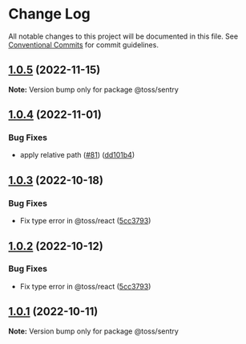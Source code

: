 # Change Log

All notable changes to this project will be documented in this file.
See [Conventional Commits](https://conventionalcommits.org) for commit guidelines.

## [1.0.5](https://github.com/toss/slash/compare/@toss/sentry@1.0.4...@toss/sentry@1.0.5) (2022-11-15)

**Note:** Version bump only for package @toss/sentry





## [1.0.4](https://github.com/toss/slash/compare/@toss/sentry@1.0.3...@toss/sentry@1.0.4) (2022-11-01)


### Bug Fixes

* apply relative path ([#81](https://github.com/toss/slash/issues/81)) ([dd101b4](https://github.com/toss/slash/commit/dd101b4b727bfd0b120e9f0a24e7321aceb547bf))





## [1.0.3](https://github.com/toss/slash/compare/@toss/sentry@1.0.1...@toss/sentry@1.0.3) (2022-10-18)


### Bug Fixes

* Fix type error in @toss/react ([5cc3793](https://github.com/toss/slash/commit/5cc37936e8739204f32f9f50ee61570b758343f8))





## [1.0.2](https://github.com/toss/slash/compare/@toss/sentry@1.0.1...@toss/sentry@1.0.2) (2022-10-12)


### Bug Fixes

* Fix type error in @toss/react ([5cc3793](https://github.com/toss/slash/commit/5cc37936e8739204f32f9f50ee61570b758343f8))





## [1.0.1](https://github.com/toss/slash/compare/@toss/sentry@1.0.0...@toss/sentry@1.0.1) (2022-10-11)

**Note:** Version bump only for package @toss/sentry
